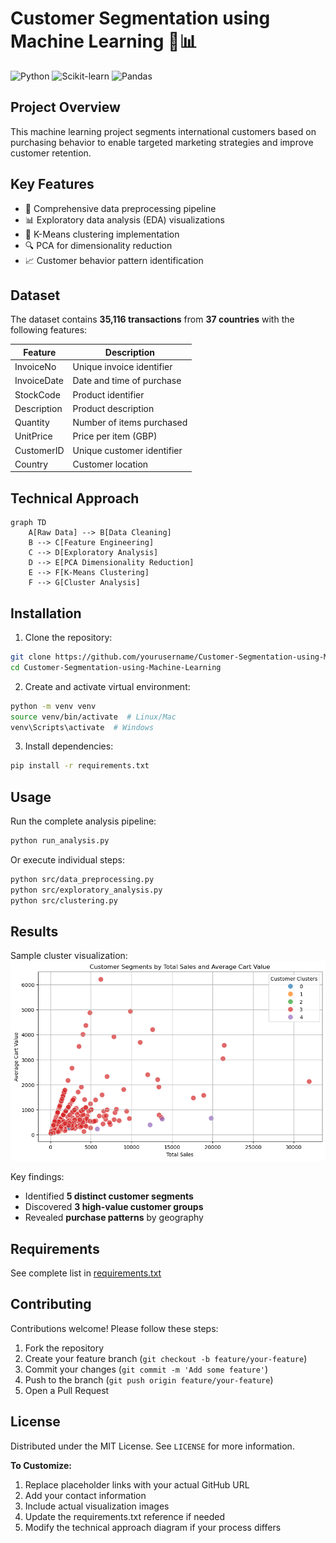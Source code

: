 
# Customer Segmentation using Machine Learning 🛒📊

![Python](https://img.shields.io/badge/Python-3.7+-blue.svg)
![Scikit-learn](https://img.shields.io/badge/Scikit--learn-0.24+-orange.svg)
![Pandas](https://img.shields.io/badge/Pandas-1.2+-green.svg)

## Project Overview
This machine learning project segments international customers based on purchasing behavior to enable targeted marketing strategies and improve customer retention.

## Key Features
- 🧹 Comprehensive data preprocessing pipeline
- 📊 Exploratory data analysis (EDA) visualizations
- 🤖 K-Means clustering implementation
- 🔍 PCA for dimensionality reduction
- 📈 Customer behavior pattern identification

## Dataset
The dataset contains **35,116 transactions** from **37 countries** with the following features:

| Feature | Description |
|---------|-------------|
| InvoiceNo | Unique invoice identifier |
| InvoiceDate | Date and time of purchase |
| StockCode | Product identifier |
| Description | Product description |
| Quantity | Number of items purchased |
| UnitPrice | Price per item (GBP) |
| CustomerID | Unique customer identifier |
| Country | Customer location |

## Technical Approach
```mermaid
graph TD
    A[Raw Data] --> B[Data Cleaning]
    B --> C[Feature Engineering]
    C --> D[Exploratory Analysis]
    D --> E[PCA Dimensionality Reduction]
    E --> F[K-Means Clustering]
    F --> G[Cluster Analysis]
```

## Installation
1. Clone the repository:
```bash
git clone https://github.com/yourusername/Customer-Segmentation-using-Machine-Learning.git
cd Customer-Segmentation-using-Machine-Learning
```

2. Create and activate virtual environment:
```bash
python -m venv venv
source venv/bin/activate  # Linux/Mac
venv\Scripts\activate  # Windows
```

3. Install dependencies:
```bash
pip install -r requirements.txt
```

## Usage
Run the complete analysis pipeline:
```bash
python run_analysis.py
```

Or execute individual steps:
```bash
python src/data_preprocessing.py
python src/exploratory_analysis.py
python src/clustering.py
```

## Results
Sample cluster visualization:
![Cluster Visualization](https://github.com/HarikrishnaRao14/Customer-Segmentation/blob/main/download.png)

Key findings:
- Identified **5 distinct customer segments**
- Discovered **3 high-value customer groups**
- Revealed **purchase patterns** by geography

## Requirements
See complete list in [requirements.txt](https://github.com/HarikrishnaRao14/Customer-Segmentation/blob/main/requirment.txt)

## Contributing
Contributions welcome! Please follow these steps:
1. Fork the repository
2. Create your feature branch (`git checkout -b feature/your-feature`)
3. Commit your changes (`git commit -m 'Add some feature'`)
4. Push to the branch (`git push origin feature/your-feature`)
5. Open a Pull Request

## License
Distributed under the MIT License. See `LICENSE` for more information.


**To Customize:**
1. Replace placeholder links with your actual GitHub URL
2. Add your contact information
3. Include actual visualization images
4. Update the requirements.txt reference if needed
5. Modify the technical approach diagram if your process differs
